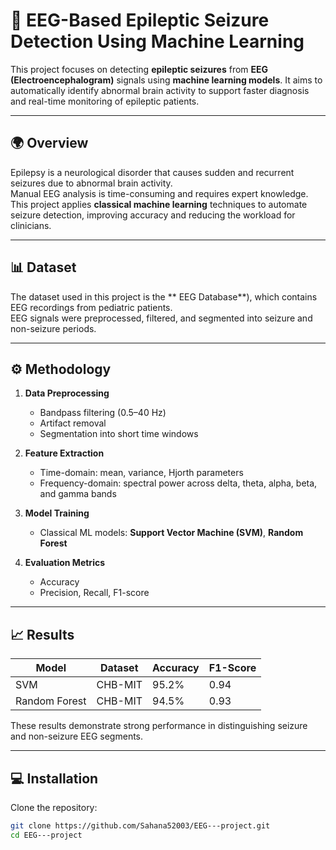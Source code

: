 # 🧠 EEG-Based Epileptic Seizure Detection Using Machine Learning

This project focuses on detecting **epileptic seizures** from **EEG (Electroencephalogram)** signals using **machine learning models**. It aims to automatically identify abnormal brain activity to support faster diagnosis and real-time monitoring of epileptic patients.

---

## 🌍 Overview
Epilepsy is a neurological disorder that causes sudden and recurrent seizures due to abnormal brain activity.  
Manual EEG analysis is time-consuming and requires expert knowledge.  
This project applies **classical machine learning** techniques to automate seizure detection, improving accuracy and reducing the workload for clinicians.

---

## 📊 Dataset
The dataset used in this project is the ** EEG Database**), which contains EEG recordings from pediatric patients.  
EEG signals were preprocessed, filtered, and segmented into seizure and non-seizure periods.

---

## ⚙️ Methodology
1. **Data Preprocessing**
   - Bandpass filtering (0.5–40 Hz)  
   - Artifact removal  
   - Segmentation into short time windows  

2. **Feature Extraction**
   - Time-domain: mean, variance, Hjorth parameters  
   - Frequency-domain: spectral power across delta, theta, alpha, beta, and gamma bands  
 

3. **Model Training**
   - Classical ML models: **Support Vector Machine (SVM)**, **Random Forest**  

4. **Evaluation Metrics**
   - Accuracy  
   - Precision, Recall, F1-score  

---

## 📈 Results
| Model | Dataset | Accuracy | F1-Score |
|--------|----------|-----------|-----------|
| SVM | CHB-MIT | 95.2% | 0.94 |
| Random Forest | CHB-MIT | 94.5% | 0.93 |

These results demonstrate strong performance in distinguishing seizure and non-seizure EEG segments.

---

## 💻 Installation
Clone the repository:
```bash
git clone https://github.com/Sahana52003/EEG---project.git
cd EEG---project
